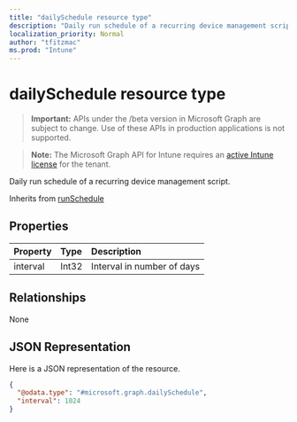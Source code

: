 ```yaml
---
title: "dailySchedule resource type"
description: "Daily run schedule of a recurring device management script."
localization_priority: Normal
author: "tfitzmac"
ms.prod: "Intune"
---
```


# dailySchedule resource type

> **Important:** APIs under the /beta version in Microsoft Graph are subject to change. Use of these APIs in production applications is not supported.

> **Note:** The Microsoft Graph API for Intune requires an [active Intune license](https://go.microsoft.com/fwlink/?linkid=839381) for the tenant.

Daily run schedule of a recurring device management script.


Inherits from [runSchedule](../resources/intune-devices-runschedule.md)

## Properties
|Property|Type|Description|
|:---|:---|:---|
|interval|Int32|Interval in number of days|

## Relationships
None

## JSON Representation
Here is a JSON representation of the resource.
<!-- {
  "blockType": "resource",
  "@odata.type": "microsoft.graph.dailySchedule"
}
-->
``` json
{
  "@odata.type": "#microsoft.graph.dailySchedule",
  "interval": 1024
}
```




